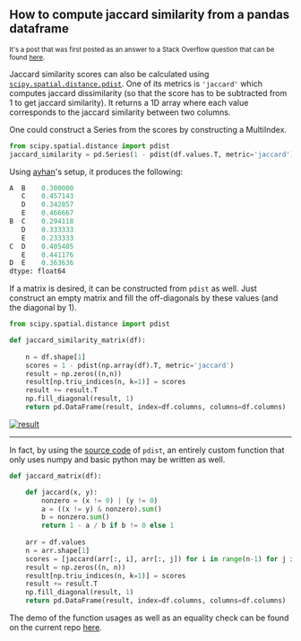 ## How to compute jaccard similarity from a pandas dataframe

<sup>It's a post that was first posted as an answer to a Stack Overflow question that can be found [here](https://stackoverflow.com/a/75830840/19123103). </sup>




Jaccard similarity scores can also be calculated using [`scipy.spatial.distance.pdist`][1]. One of its metrics is `'jaccard'` which computes jaccard dissimilarity (so that the score has to be subtracted from 1 to get jaccard similarity). It returns a 1D array where each value corresponds to the jaccard similarity between two columns. 

One could construct a Series from the scores by constructing a MultiIndex.

```python
from scipy.spatial.distance import pdist
jaccard_similarity = pd.Series(1 - pdist(df.values.T, metric='jaccard'), index=pd.MultiIndex.from_tuples([(c1, c2) for i, c1 in enumerate(df) for c2 in df.columns[i+1:]]))
```
Using [ayhan][2]'s setup, it produces the following:
```python
A  B    0.300000
   C    0.457143
   D    0.342857
   E    0.466667
B  C    0.294118
   D    0.333333
   E    0.233333
C  D    0.405405
   E    0.441176
D  E    0.363636
dtype: float64
```

If a matrix is desired, it can be constructed from `pdist` as well. Just construct an empty matrix and fill the off-diagonals by these values (and the diagonal by 1).
```python
from scipy.spatial.distance import pdist

def jaccard_similarity_matrix(df):
    
    n = df.shape[1]
    scores = 1 - pdist(np.array(df).T, metric='jaccard')
    result = np.zeros((n,n))
    result[np.triu_indices(n, k=1)] = scores
    result += result.T
    np.fill_diagonal(result, 1)
    return pd.DataFrame(result, index=df.columns, columns=df.columns)
```
[![result][3]][3]


---

In fact, by using the [source code][4] of `pdist`, an entirely custom function that only uses numpy and basic python may be written as well.
```python
def jaccard_matrix(df):

    def jaccard(x, y):
        nonzero = (x != 0) | (y != 0)
        a = ((x != y) & nonzero).sum()
        b = nonzero.sum()
        return 1 - a / b if b != 0 else 1
    
    arr = df.values
    n = arr.shape[1]
    scores = [jaccard(arr[:, i], arr[:, j]) for i in range(n-1) for j in range(i+1, n)]
    result = np.zeros((n, n))
    result[np.triu_indices(n, k=1)] = scores
    result += result.T
    np.fill_diagonal(result, 1)
    return pd.DataFrame(result, index=df.columns, columns=df.columns)
```

The demo of the function usages as well as an equality check can be found on the current repo [here](./demo.py).

  [0]: http://i.stack.imgur.com/8newK.png
  [1]: https://docs.scipy.org/doc/scipy/reference/generated/scipy.spatial.distance.pdist.html
  [2]: https://stackoverflow.com/a/37004489/19123103
  [3]: https://i.stack.imgur.com/Shv10.png
  [4]: https://github.com/scipy/scipy/blob/v1.10.1/scipy/spatial/distance.py#L1952-L2255